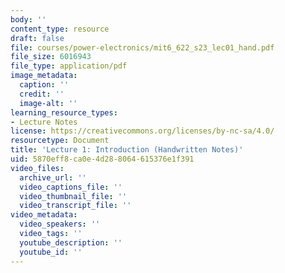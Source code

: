 ```yaml
---
body: ''
content_type: resource
draft: false
file: courses/power-electronics/mit6_622_s23_lec01_hand.pdf
file_size: 6016943
file_type: application/pdf
image_metadata:
  caption: ''
  credit: ''
  image-alt: ''
learning_resource_types:
- Lecture Notes
license: https://creativecommons.org/licenses/by-nc-sa/4.0/
resourcetype: Document
title: 'Lecture 1: Introduction (Handwritten Notes)'
uid: 5870eff8-ca0e-4d28-8064-615376e1f391
video_files:
  archive_url: ''
  video_captions_file: ''
  video_thumbnail_file: ''
  video_transcript_file: ''
video_metadata:
  video_speakers: ''
  video_tags: ''
  youtube_description: ''
  youtube_id: ''
---
```

